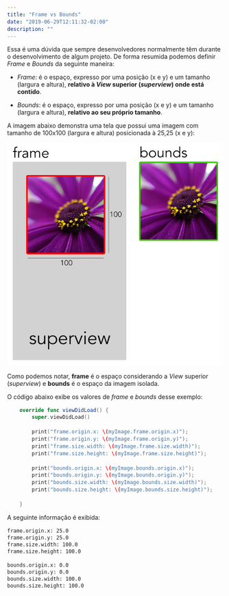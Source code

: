 ```yaml
---
title: "Frame vs Bounds"
date: "2019-06-29T12:11:32-02:00"
description: ""
---
```


Essa é uma dúvida que sempre desenvolvedores normalmente têm durante o desenvolvimento de algum projeto. De forma resumida podemos definir *Frame* e *Bounds* da seguinte maneira:

- *Frame*: é o espaço, expresso por uma posição (x e y) e um tamanho (largura e altura), **relativo à *View* superior (*superview*) onde está contido**.

- *Bounds*: é o espaço, expresso por uma posição (x e y) e um tamanho (largura e altura), **relativo ao seu próprio tamanho**.

A imagem abaixo demonstra uma tela que possui uma imagem com tamanho de 100x100 (largura e altura) posicionada à 25,25 (x e y):

![Frame vs Bounds](../assets/frame-vs-bounds/frame-vs-bounds.png)

Como podemos notar, **frame** é o espaço considerando a *View* superior (*superview*) e **bounds** é o espaço da imagem isolada.

O código abaixo exibe os valores de *frame* e *bounds* desse exemplo:

```swift
    override func viewDidLoad() {
        super.viewDidLoad()
        
        print("frame.origin.x: \(myImage.frame.origin.x)");
        print("frame.origin.y: \(myImage.frame.origin.y)");
        print("frame.size.width: \(myImage.frame.size.width)");
        print("frame.size.height: \(myImage.frame.size.height)");

        print("bounds.origin.x: \(myImage.bounds.origin.x)");
        print("bounds.origin.y: \(myImage.bounds.origin.y)");
        print("bounds.size.width: \(myImage.bounds.size.width)");
        print("bounds.size.height: \(myImage.bounds.size.height)");
        
    }
```

A seguinte informação é exibida:

```
frame.origin.x: 25.0
frame.origin.y: 25.0
frame.size.width: 100.0
frame.size.height: 100.0

bounds.origin.x: 0.0
bounds.origin.y: 0.0
bounds.size.width: 100.0
bounds.size.height: 100.0
```